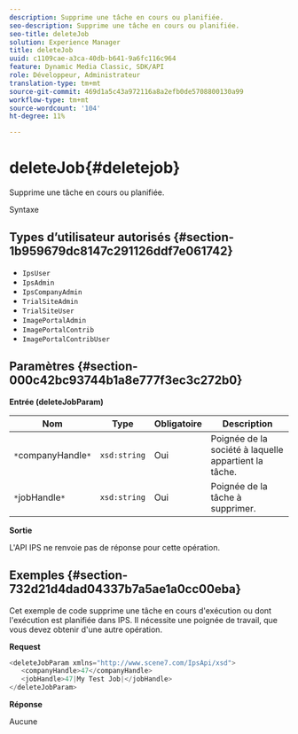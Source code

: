 ```yaml
---
description: Supprime une tâche en cours ou planifiée.
seo-description: Supprime une tâche en cours ou planifiée.
seo-title: deleteJob
solution: Experience Manager
title: deleteJob
uuid: c1109cae-a3ca-40db-b641-9a6fc116c964
feature: Dynamic Media Classic, SDK/API
role: Développeur, Administrateur
translation-type: tm+mt
source-git-commit: 469d1a5c43a972116a8a2efb0de5708800130a99
workflow-type: tm+mt
source-wordcount: '104'
ht-degree: 11%

---
```



# deleteJob{#deletejob}

Supprime une tâche en cours ou planifiée.

Syntaxe

## Types d’utilisateur autorisés {#section-1b959679dc8147c291126ddf7e061742}

* `IpsUser`
* `IpsAdmin`
* `IpsCompanyAdmin`
* `TrialSiteAdmin`
* `TrialSiteUser`
* `ImagePortalAdmin`
* `ImagePortalContrib`
* `ImagePortalContribUser`

## Paramètres {#section-000c42bc93744b1a8e777f3ec3c272b0}

**Entrée (deleteJobParam)**

| Nom | Type | Obligatoire | Description |
|---|---|---|---|
| `*`companyHandle`*` | `xsd:string` | Oui | Poignée de la société à laquelle appartient la tâche. |
| `*`jobHandle`*` | `xsd:string` | Oui | Poignée de la tâche à supprimer. |

**Sortie**

L&#39;API IPS ne renvoie pas de réponse pour cette opération.

## Exemples {#section-732d21d4dad04337b7a5ae1a0cc00eba}

Cet exemple de code supprime une tâche en cours d&#39;exécution ou dont l&#39;exécution est planifiée dans IPS. Il nécessite une poignée de travail, que vous devez obtenir d&#39;une autre opération.

**Request**

```java
<deleteJobParam xmlns="http://www.scene7.com/IpsApi/xsd">
   <companyHandle>47</companyHandle>
   <jobHandle>47|My Test Job|</jobHandle>
</deleteJobParam>
```

**Réponse**

Aucune
